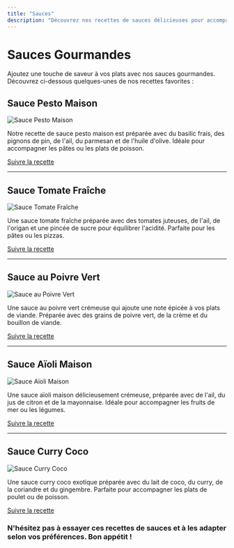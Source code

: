 ```yaml
---
title: "Sauces"
description: "Découvrez nos recettes de sauces délicieuses pour accompagner vos plats. Des créations savoureuses qui sublimeront vos repas."
---
```


# Sauces Gourmandes

Ajoutez une touche de saveur à vos plats avec nos sauces gourmandes. Découvrez ci-dessous quelques-unes de nos recettes favorites :

## Sauce Pesto Maison

![Sauce Pesto Maison](/images/sauce-pesto-maison.webp)

Notre recette de sauce pesto maison est préparée avec du basilic frais, des pignons de pin, de l'ail, du parmesan et de l'huile d'olive. Idéale pour accompagner les pâtes ou les plats de poisson. 

[Suivre la recette](/recettes/sauce-pesto-maison)

---

## Sauce Tomate Fraîche

![Sauce Tomate Fraîche](/images/sauce-tomate-fraiche.webp)

Une sauce tomate fraîche préparée avec des tomates juteuses, de l'ail, de l'origan et une pincée de sucre pour équilibrer l'acidité. Parfaite pour les pâtes ou les pizzas. 

[Suivre la recette](/recettes/sauce-tomate-fraiche)

---

## Sauce au Poivre Vert

![Sauce au Poivre Vert](/images/sauce-au-poivre-vert.webp)

Une sauce au poivre vert crémeuse qui ajoute une note épicée à vos plats de viande. Préparée avec des grains de poivre vert, de la crème et du bouillon de viande. 

[Suivre la recette](/recettes/sauce-au-poivre-vert)

---

## Sauce Aïoli Maison

![Sauce Aïoli Maison](/images/sauce-aioli-maison.webp)

Une sauce aïoli maison délicieusement crémeuse, préparée avec de l'ail, du jus de citron et de la mayonnaise. Idéale pour accompagner les fruits de mer ou les légumes. 

[Suivre la recette](/recettes/sauce-aioli-maison)

---

## Sauce Curry Coco

![Sauce Curry Coco](/images/sauce-curry-coco.webp)

Une sauce curry coco exotique préparée avec du lait de coco, du curry, de la coriandre et du gingembre. Parfaite pour accompagner les plats de poulet ou de poisson. 

[Suivre la recette](/recettes/sauce-curry-coco)

### N'hésitez pas à essayer ces recettes de sauces et à les adapter selon vos préférences. Bon appétit !
